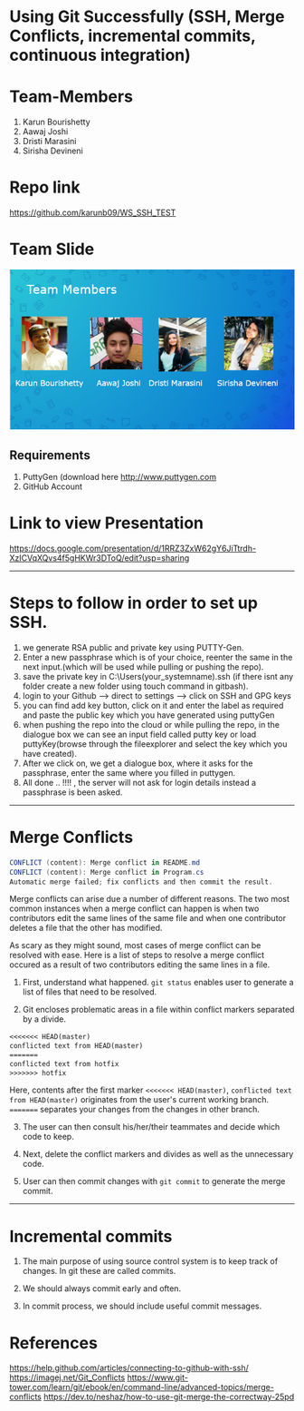 # Using Git Successfully (SSH, Merge Conflicts, incremental commits, continuous integration)

# Team-Members

1. Karun Bourishetty
2. Aawaj Joshi
3. Dristi Marasini
4. Sirisha Devineni


# Repo link
https://github.com/karunb09/WS_SSH_TEST


# Team Slide
![teamslide](https://github.com/karunb09/WS_SSH_TEST/blob/master/Capture.PNG)


## Requirements

1. PuttyGen (download here http://www.puttygen.com
2. GitHub Account


# Link to view Presentation

https://docs.google.com/presentation/d/1RRZ3ZxW62gY6JiTtrdh-XzICVqXQvs4f5gHKWr3DToQ/edit?usp=sharing

---

# Steps to follow in order to set up SSH.

1. we generate RSA public and private key using PUTTY-Gen.
2. Enter a new passphrase which is of your choice, reenter the same in the next input.(which will be used while pulling or pushing the repo).
3. save the private key in C:\Users\(your_systemname)\.ssh (if there isnt any folder create a new folder using touch command in gitbash).
4. login to your Github --> direct to settings --> click on SSH and GPG keys
5. you can find add key button, click on it and enter the label as required and paste the public key which you have generated using puttyGen
6. when pushing the repo into the cloud or while pulling the repo, in the dialogue box we can see an input field called putty key or load puttyKey(browse through the fileexplorer and select the key which you have created).
7. After we click on, we get a dialogue box, where it asks for the passphrase, enter the same where you filled in puttygen.
8. All done .. !!!! , the server will not ask for login details instead a passphrase is been asked.

---

# Merge Conflicts

```C#
CONFLICT (content): Merge conflict in README.md
CONFLICT (content): Merge conflict in Program.cs
Automatic merge failed; fix conflicts and then commit the result.
```
Merge conflicts can arise due a number of different reasons. The two most common instances when a merge conflict can happen is when two contributors edit the same lines of the same file and when one contributor deletes a file that the other has modified. 

As scary as they might sound, most cases of merge conflict can be resolved with ease. Here is a list of steps to resolve a merge conflict occured as a result of two contributors editing the same lines in a file.

1. First, understand what happened. ```git status``` enables user to generate a list of files that need to be resolved.  

2. Git encloses problematic areas in a file within conflict markers separated by a divide.   
```
<<<<<<< HEAD(master)
conflicted text from HEAD(master)
=======
conflicted text from hotfix
>>>>>>> hotfix
```  
Here, contents after the first marker ```<<<<<<< HEAD(master)```, ```conflicted text from HEAD(master)``` originates from the user's current working branch. ```=======``` separates your changes from the changes in other branch.  

3. The user can then consult his/her/their teammates and decide which code to keep.  

4. Next, delete the conflict markers and divides as well as the unnecessary code.  

5. User can then commit changes with ```git commit``` to generate the merge commit.  

---

# Incremental commits

1. The main purpose of using source control system is to keep track of changes.
In git these are called commits.

2. We should always commit early and often.

3. In commit process, we should include useful commit messages.

# References

https://help.github.com/articles/connecting-to-github-with-ssh/
https://imagej.net/Git_Conflicts
https://www.git-tower.com/learn/git/ebook/en/command-line/advanced-topics/merge-conflicts
https://dev.to/neshaz/how-to-use-git-merge-the-correctway-25pd










